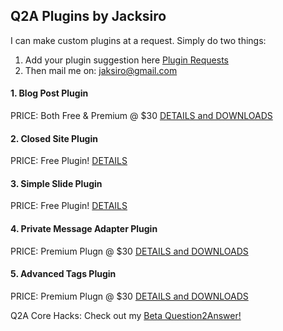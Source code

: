 ## Q2A Plugins by Jacksiro

I can make custom plugins at a request. Simply do two things:
1. Add your plugin suggestion here [Plugin Requests](http://www.question2answer.org/qa/65702/plugin-requests-what-plugins-wish-have-developed-your-site)
2. Then mail me on: jaksiro@gmail.com

#### 1. Blog Post Plugin
PRICE: Both Free & Premium @ $30 [DETAILS and DOWNLOADS](https://github.com/JackSiro/Q2A-Blog-Post-Plugin)

#### 2. Closed Site Plugin 
PRICE: Free Plugin! [DETAILS](https://github.com/JackSiro/Q2A-Closed-Site-Plugin)

#### 3. Simple Slide Plugin 
PRICE: Free Plugin! [DETAILS](https://github.com/JackSiro/Q2A-Simple-Slide-Plugin)

#### 4. Private Message Adapter Plugin
PRICE: Premium Plugn @ $30 [DETAILS and DOWNLOADS](https://github.com/JackSiro/Q2A-PM-Adapter-Plugin)

#### 5. Advanced Tags Plugin
PRICE: Premium Plugn @ $30 [DETAILS and DOWNLOADS](https://github.com/JackSiro/Q2A-Advanced-Tags-Plugin)

Q2A Core Hacks: Check out my [Beta Question2Answer!](https://github.com/JackSiro/Question2Answer)

